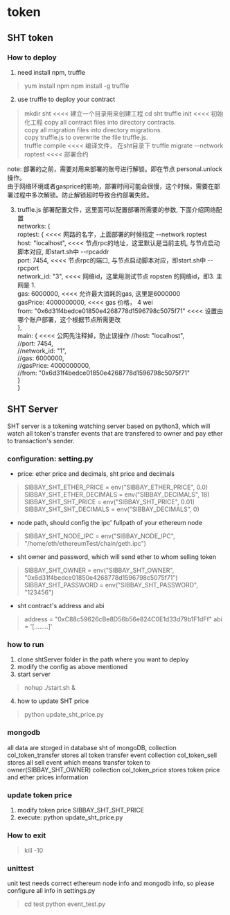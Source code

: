 # token

## SHT token
### How to deploy
1. need install npm, truffle
> yum install npm
> npm install -g truffle

2. use truffle to deploy your contract
> mkdir sht                       <<<< 建立一个目录用来创建工程
> cd sht
> truffle init                    <<<< 初始化工程
copy all contract files into directory contracts.  
copy all migration files into directory migrations.  
copy truffle.js to overwrite the file truffle.js.  
> truffle compile                 <<<< 编译文件， 在sht目录下
> truffle migrate --network roptest <<<< 部署合约

note: 部署的之前，需要对用来部署的账号进行解锁。即在节点 personal.unlock操作。  
      由于网络环境或者gasprice的影响，部署时间可能会很慢，这个时候，需要在部署过程中多次解锁。防止解锁超时导致合约部署失败。  

3. truffle.js
部署配置文件，这里面可以配置部署所需要的参数, 下面介绍网络配置  
  networks: {  
      roptest: {                            <<<< 网路的名字，上面部署的时候指定 --network roptest  
          host: "localhost",                <<<< 节点rpc的地址，这里默认是当前主机, 与节点启动脚本对应, 即start.sh中 --rpcaddr  
          port: 7454,                       <<<< 节点rpc的端口, 与节点启动脚本对应，即start.sh中 --rpcport  
          network_id: "3",                  <<<< 网络id，这里用测试节点 ropsten 的网络id，即3. 主网是 1.  
          gas: 6000000,                     <<<< 允许最大消耗的gas, 这里是6000000   
          gasPrice: 4000000000,             <<<< gas 价格， 4 wei  
          from: "0x6d31f4bedce01850e4268778d1596798c5075f71"   <<<< 设置由哪个账户部署，这个根据节点所需更改  
      },  
      main: {   <<<< 公网先注释掉，防止误操作
          //host: "localhost",  
          //port: 7454,  
          //network_id: "1",  
          //gas: 6000000,  
          //gasPrice: 4000000000,  
          //from: "0x6d31f4bedce01850e4268778d1596798c5075f71"  
      }  
  }  


## SHT Server
SHT server is a tokening watching server based on python3, which will watch all token's transfer events that are transfered to owner and pay ether to transaction's sender.
### configuration: setting.py
* price: ether price and decimals, sht price and decimals
> SIBBAY_SHT_ETHER_PRICE = env("SIBBAY_ETHER_PRICE", 0.0)
> SIBBAY_SHT_ETHER_DECIMALS = env("SIBBAY_DECIMALS", 18)
> SIBBAY_SHT_SHT_PRICE = env("SIBBAY_SHT_PRICE", 0.01)
> SIBBAY_SHT_SHT_DECIMALS = env("SIBBAY_DECIMALS", 0)

* node path, should config the ipc' fullpath of your ethereum node
> SIBBAY_SHT_NODE_IPC  = env("SIBBAY_NODE_IPC", "/home/eth/ethereumTest/chain/geth.ipc")

* sht owner and password, which will send ether to whom selling token
> SIBBAY_SHT_OWNER = env("SIBBAY_SHT_OWNER", "0x6d31f4bedce01850e4268778d1596798c5075f71")
> SIBBAY_SHT_PASSWORD = env("SIBBAY_SHT_PASSWORD", "123456")

* sht contract's address and abi
> address = "0xC88c59626cBe8D56b56e824C0E1d33d79b1F1dFf"
> abi = '[........]'

### how to run
1. clone shtServer folder in the path where you want to deploy
2. modify the config as above mentioned
3. start server
> nohup ./start.sh &
4. how to update SHT price
> python update_sht_price.py

### mongodb
all data are storged in database sht of mongoDB,
collection col_token_transfer stores all token transfer event
collection col_token_sell stores all sell event which means transfer token to owner(SIBBAY_SHT_OWNER)
collection col_token_price stores token price and ether prices information

### update token price
1. modify token price SIBBAY_SHT_SHT_PRICE
2. execute: python update_sht_price.py

### How to exit
> kill -10 <process-id>

### unittest
unit test needs correct ethereum node info and mongodb info, so please configure all info in settings.py
> cd test
> python event_test.py
